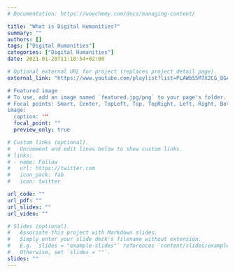 ```yaml
---
# Documentation: https://wowchemy.com/docs/managing-content/

title: "What is Digital Humanities?"
summary: ""
authors: []
tags: ["Digital Humanities"]
categories: ["Digital Humanities"]
date: 2021-01-28T11:18:54+02:00

# Optional external URL for project (replaces project detail page).
external_link: "https://www.youtube.com/playlist?list=PLAWb55M7X2CG_8GAygnOUPaF1hOA9_IIn

# Featured image
# To use, add an image named `featured.jpg/png` to your page's folder.
# Focal points: Smart, Center, TopLeft, Top, TopRight, Left, Right, BottomLeft, Bottom, BottomRight.
image:
  caption: ""
  focal_point: ""
  preview_only: true

# Custom links (optional).
#   Uncomment and edit lines below to show custom links.
# links:
# - name: Follow
#   url: https://twitter.com
#   icon_pack: fab
#   icon: twitter

url_code: ""
url_pdf: ""
url_slides: ""
url_video: ""

# Slides (optional).
#   Associate this project with Markdown slides.
#   Simply enter your slide deck's filename without extension.
#   E.g. `slides = "example-slides"` references `content/slides/example-slides.md`.
#   Otherwise, set `slides = ""`.
slides: ""
---
```

